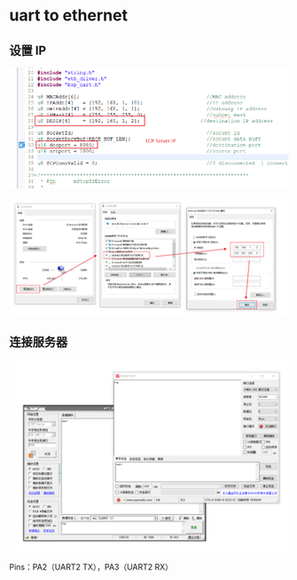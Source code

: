 # uart to ethernet

## 设置 IP

![image-20250302191214836](.assets/README/image-20250302191214836.png)

![image-20250302191054133](.assets/README/image-20250302191054133.png)

## 连接服务器

![image-20250302190917071](.assets/README/image-20250302190917071.png)

Pins：PA2（UART2 TX），PA3（UART2  RX）